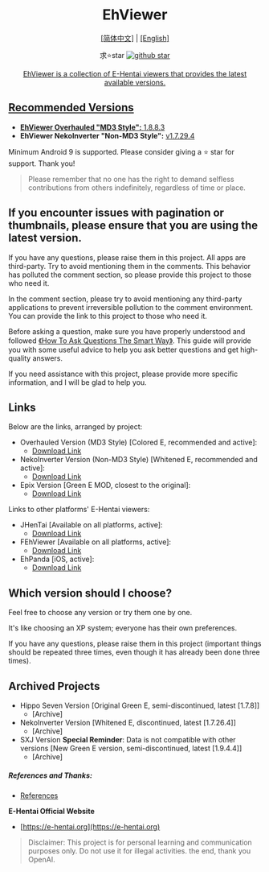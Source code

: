 <h1 align="center">EhViewer</h1>

<p align="center">
  <a href="https://github.com/liufuyou/EhViewer/blob/main/README-ZH.md">[简体中文]</a>
  <span>|</span>
  <a href="https://github.com/liufuyou/EhViewer">[English]</a>
</p>

<p align="center">求⭐️star
  <a target="_blank" href='https://github.com/login?return_to=%2Fliufuyou%2FEhViewer'>
    <img src="https://img.shields.io/github/stars/liufuyou/EhViewer.svg?style=flat&logo=GitHub" alt="github star"></p>
<p align="center">EhViewer is a collection of E-Hentai viewers that provides the latest available versions.</p>

## Recommended Versions

* **EhViewer Overhauled "MD3 Style":** [1.8.8.3](https://github.com/Ehviewer-Overhauled/Ehviewer/releases)
* **EhViewer NekoInverter "Non-MD3 Style":** [v1.7.29.4](https://github.com/EhViewer-NekoInverter/EhViewer/releases)

Minimum Android 9 is supported. Please consider giving a ⭐️ star for support. Thank you!

> Please remember that no one has the right to demand selfless contributions from others indefinitely, regardless of time or place.

## If you encounter issues with pagination or thumbnails, please ensure that you are using the latest version.

If you have any questions, please raise them in this project. All apps are third-party. Try to avoid mentioning them in the comments. This behavior has polluted the comment section, so please provide this project to those who need it.

In the comment section, please try to avoid mentioning any third-party applications to prevent irreversible pollution to the comment environment. You can provide the link to this project to those who need it.

Before asking a question, make sure you have properly understood and followed [《How To Ask Questions The Smart Way》](http://www.catb.org/~esr/faqs/smart-questions.html). This guide will provide you with some useful advice to help you ask better questions and get high-quality answers.

If you need assistance with this project, please provide more specific information, and I will be glad to help you.

## Links

Below are the links, arranged by project:

* Overhauled Version (MD3 Style) [Colored E, recommended and active]:
  * [Download Link](https://github.com/Ehviewer-Overhauled/Ehviewer/releases)
* NekoInverter Version (Non-MD3 Style) [Whitened E, recommended and active]:
  * [Download Link](https://github.com/EhViewer-NekoInverter/EhViewer/releases)
* Epix Version [Green E MOD, closest to the original]:
  * [Download Link](https://github.com/exzhawk/EhViewer/releases)

Links to other platforms' E-Hentai viewers:

* JHenTai [Available on all platforms, active]:
  * [Download Link](https://github.com/jiangtian616/JHenTai/releases)
* FEhViewer [Available on all platforms, active]:
  * [Download Link](https://github.com/honjow/FEhViewer/releases)
* EhPanda [iOS, active]:
  * [Download Link](https://github.com/EhPanda-Team/EhPanda/blob/main/READMEs/README.md)

## Which version should I choose?

Feel free to choose any version or try them one by one.

It's like choosing an XP system; everyone has their own preferences.

If you have any questions, please raise them in this project (important things should be repeated three times, even though it has already been done three times).

## Archived Projects

* Hippo Seven Version [Original Green E, semi-discontinued, latest [1.7.8]]
  * [Archive]
* NekoInverter Version [Whitened E, discontinued, latest [1.7.26.4]]
  * [Archive]
* SXJ Version **Special Reminder**: Data is not compatible with other versions [New Green E version, semi-discontinued, latest [1.9.4.4]]
  * [Archive]

##### References and Thanks:

* [References](https://github.com/liufuyou/EhViewer/tree/References)

**E-Hentai Official Website**

* [https://e-hentai.org](https://e-hentai.org)

> Disclaimer: This project is for personal learning and communication purposes only. Do not use it for illegal activities.
the end, thank you OpenAI.

